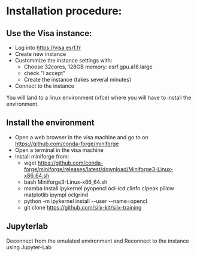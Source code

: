 # Installation procedure:

## Use the Visa instance:
* Log into https://visa.esrf.fr
* Create new instance
* Custommize the instance settings with:
    + Choose 32cores, 128GB memory: esrf.gpu.a16.large
    + check "I accept"
    + Create the instance (takes several minutes)
* Connect to the instance

You will land to a linux environment (xfce) where you will have to install the environment.

## Install the environment
* Open a web browser in the visa machine and go to on https://github.com/conda-forge/miniforge
* Open a terminal in the visa machine
* Install miniforge from:
  - wget https://github.com/conda-forge/miniforge/releases/latest/download/Miniforge3-Linux-x86_64.sh
  - bash Miniforge3-Linux-x86_64.sh
  - mamba install ipykernel pyopencl ocl-icd clinfo clpeak pillow matplotlib ipympl oclgrind
  - python -m ipykernel install --user --name=opencl
  - git clone https://github.com/silx-kit/silx-training

## Jupyterlab
Deconnect from the emulated environment and Reconnect to the instance using Jupyter-Lab

